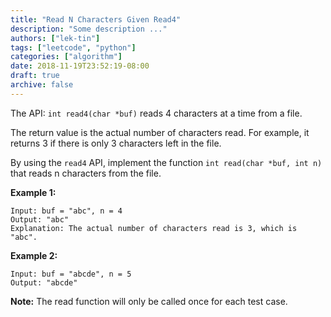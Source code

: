 ```yaml
---
title: "Read N Characters Given Read4"
description: "Some description ..."
authors: ["lek-tin"]
tags: ["leetcode", "python"]
categories: ["algorithm"]
date: 2018-11-19T23:52:19-08:00
draft: true
archive: false
---
```

The API: `int read4(char *buf)` reads 4 characters at a time from a file.

The return value is the actual number of characters read. For example, it returns 3 if there is only 3 characters left in the file.

By using the `read4` API, implement the function `int read(char *buf, int n) `that reads n characters from the file.

**Example 1:**
```
Input: buf = "abc", n = 4
Output: "abc"
Explanation: The actual number of characters read is 3, which is "abc".
```
**Example 2:**
```
Input: buf = "abcde", n = 5
Output: "abcde"
```
**Note:**
The read function will only be called once for each test case.